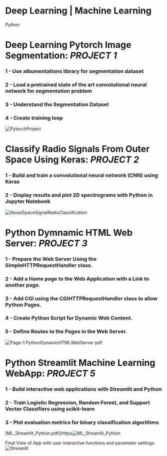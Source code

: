 # Deep Learning | Machine Learning
Python

# Deep Learning Pytorch Image Segmentation: *PROJECT 1*
### 1 - Use albumentations library for segmentation dataset
### 2 - Load a pretrained state of the art convolutional neural network for segmentation problem
### 3 - Understand the Segmentation Dataset
### 4 - Create training loop
![PytorchProject](https://user-images.githubusercontent.com/106122834/177012717-77630aa7-2f87-4de1-92b8-19c3dfc4325c.jpeg)


# Classify Radio Signals From Outer Space Using Keras: *PROJECT 2*
### 1 - Build and train a convolutional neural network (CNN) using Keras
### 2 - Display results and plot 2D spectrograms with Python in Jupyter Notebook
![KerasSpaceSignalRadioClassification](https://user-images.githubusercontent.com/106122834/177063965-da595ca7-d968-4044-a929-594c09d61499.jpeg)


# Python Dymnamic HTML Web Server: *PROJECT 3*
### 1 - Prepare the Web Server Using the SimpleHTTPRequestHandler class.
### 2 - Add a Home page to the Web Application with a Link to another page.
### 3 - Add CGI using the CGIHTTPRequestHandler class to allow Python Pages.
### 4 - Create Python Script for Dynamic Web Content.
### 5 - Define Routes to the Pages in the Web Server.
![Page-1  PythonDynamicHTMLWebServer pdf](https://user-images.githubusercontent.com/106122834/181865342-fc126edd-4558-4dc9-93ba-a3afa2976c4c.jpeg)

# Python Streamlit Machine Learning WebApp: *PROJECT 5*
### 1 - Build interactive web applications with Streamlit and Python
### 2 - Train Logistic Regression, Random Forest, and Support Vector Classifiers using scikit-learn
### 3 - Plot evaluation metrics for binary classification algorithms
[ML_Streamlit_Python.pdf](https![ML_Streamlit_Python](https://user-images.githubusercontent.com/106122834/178176801-651c42aa-765b-4db0-a201-7637dd58a145.jpeg)



Final View of App with user interactive functions and parameter settings.
![Streamlit](https://user-images.githubusercontent.com/106122834/178174842-a371c798-7913-44a4-821e-ff403e4a2f38.jpeg)


